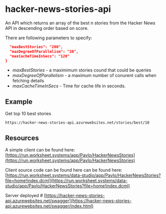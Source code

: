 # hacker-news-stories-api

An API which returns an array of the best n stories from the Hacker News API in descending order based on score.

There are following parameters to specify:

``` json
  "maxBestStories": "200",
  "maxDegreeOfParallelism": "20",
  "maxCacheTimeInSecs": "120"
}
```

 - *maxBestStories* - a maximimum stories cound that could be queries
 - *maxDegreeOfParallelism* - a maximum number of conurent calls when fetching details
 - *maxCacheTimeInSecs* - Time for cache life in seconds.

## Example

Get top 10 best stories

```
https://hacker-news-stories-api.azurewebsites.net/stories/best/10
```

## Resources

A simple client can be found here:  [https://run.worksheet.systems/app/Pavlo/HackerNewsStories](https://run.worksheet.systems/app/Pavlo/HackerNewsStories)

Client source code can be found here can be found here:  [https://run.worksheet.systems/data-studio/app/Pavlo/HackerNewsStories?file=home!index.dcml](https://run.worksheet.systems/data-studio/app/Pavlo/HackerNewsStories?file=home!index.dcml)

Server deployed # [https://hacker-news-stories-api.azurewebsites.net/swagger](https://hacker-news-stories-api.azurewebsites.net/swagger/index.html)
